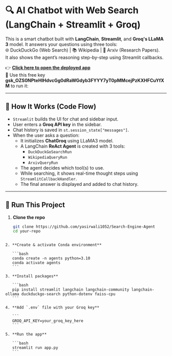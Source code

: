 
# 🔍 AI Chatbot with Web Search (LangChain + Streamlit + Groq)

This is a smart chatbot built with **LangChain**, **Streamlit**, and **Groq's LLaMA 3** model. It answers your questions using three tools:  
🌐 DuckDuckGo (Web Search) | 📚 Wikipedia | 🧪 Arxiv (Research Papers).  
It also shows the agent’s reasoning step-by-step using Streamlit callbacks.

👉 **[Click here to open the deployed app](https://search-engine-agent-gc4gt2shfbnnudmdyoso4c.streamlit.app/)**  
🧪 Use this free key **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** to run it:

---

## 🧠 How It Works (Code Flow)

- `Streamlit` builds the UI for chat and sidebar input.
- User enters a **Groq API key** in the sidebar.
- Chat history is saved in `st.session_state["messages"]`.
- When the user asks a question:
  - It initializes **ChatGroq** using LLaMA3 model.
  - A LangChain **ReAct Agent** is created with 3 tools:
    - `DuckDuckGoSearchRun`
    - `WikipediaQueryRun`
    - `ArxivQueryRun`
  - The agent decides which tool(s) to use.
  - While searching, it shows real-time thought steps using `StreamlitCallbackHandler`.
  - The final answer is displayed and added to chat history.

---

## 🚀 Run This Project

1. **Clone the repo**
   ```bash
   git clone https://github.com/yasirwali1052/Search-Engine-Agent
   cd your-repo
````

2. **Create & activate Conda environment**

   ```bash
   conda create -n agents python=3.10
   conda activate agents
   ```

3. **Install packages**

   ```bash
   pip install streamlit langchain langchain-community langchain-ollama duckduckgo-search python-dotenv faiss-cpu
   ```

4. **Add `.env` file with your Groq key**

   ```
   GROQ_API_KEY=your_groq_key_here
   ```

5. **Run the app**

   ```bash
   streamlit run app.py
   ```

